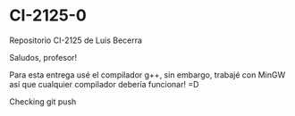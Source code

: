# CI-2125-0
Repositorio CI-2125 de Luis Becerra

Saludos, profesor!

Para esta entrega usé el compilador g++, sin embargo, trabajé con MinGW así que cualquier compilador debería funcionar! =D

Checking git push